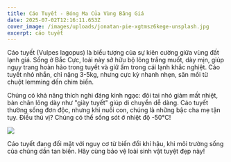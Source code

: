```yaml
---
title: Cáo Tuyết - Bóng Ma Của Vùng Băng Giá
date: 2025-07-02T12:16:11.653Z
cover_image: /images/uploads/jonatan-pie-xgtmsz6kege-unsplash.jpg
excerpt: cáo tuyết
---
```

Cáo tuyết (Vulpes lagopus) là biểu tượng của sự kiên cường giữa vùng đất lạnh giá. Sống ở Bắc Cực, loài này sở hữu bộ lông trắng muốt, dày mịn, giúp ngụy trang hoàn hảo trong tuyết và giữ ấm trong cái lạnh khắc nghiệt. Cáo tuyết nhỏ nhắn, chỉ nặng 3-5kg, nhưng cực kỳ nhanh nhẹn, săn mồi từ chuột lemming đến chim biển.

Chúng có khả năng thích nghi đáng kinh ngạc: đôi tai nhỏ giảm mất nhiệt, bàn chân lông dày như "giày tuyết" giúp di chuyển dễ dàng. Cáo tuyết thường sống đơn độc, nhưng khi nuôi con, chúng là những bậc cha mẹ tận tụy. Điều thú vị? Chúng có thể sống sót ở nhiệt độ -50°C!

![](https://images.unsplash.com/photo-1578170681526-de18d598a5b8?q=80&w=1738&auto=format&fit=crop&ixlib=rb-4.1.0&ixid=M3wxMjA3fDB8MHxwaG90by1wYWdlfHx8fGVufDB8fHx8fA%3D%3D)

Cáo tuyết đang đối mặt với nguy cơ từ biến đổi khí hậu, khi môi trường sống của chúng dần tan biến. Hãy cùng bảo vệ loài sinh vật tuyệt đẹp này!